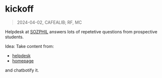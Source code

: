 # kickoff

> 2024-04-02, CAFEALIB; RF, MC

Helpdesk at
[SOZPHIL](https://www.sozphil.uni-leipzig.de/studium/studienorganisation/helpdesk)
answers lots of repetetive questions from prospective students.

Idea: Take content from:

* [helpdesk](https://www.sozphil.uni-leipzig.de/studium/studienorganisation/helpdesk)
* [homepage](https://www.sozphil.uni-leipzig.de/)

and chatbotify it.

